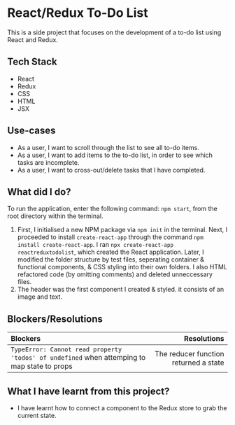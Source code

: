 # React/Redux To-Do List
This is a side project that focuses on the development of a to-do list using React and Redux.

## Tech Stack
- React
- Redux
- CSS
- HTML
- JSX

## Use-cases
- As a user, I want to scroll through the list to see all to-do items.
- As a user, I want to add items to the to-do list, in order to see which tasks are incomplete. 
- As a user, I want to cross-out/delete tasks that I have completed.

## What did I do?
To run the application, enter the following command: `npm start`, from the root directory within the terminal. 

1. First, I initialised a new NPM package via `npm init` in the terminal. Next, I proceeded to install `create-react-app` through the command `npm install create-react-app`. I ran `npx create-react-app reactreduxtodolist`, which created the React application. Later, I modified the folder structure by test files, seperating container & functional components, & CSS styling into their own folders. I also HTML refactored code (by omitting comments) and deleted unneccessary files. 
2. The header was the first component I created & styled. it consists of an image and text. 

## Blockers/Resolutions

| Blockers      | Resolutions   | 
| :-------------|--------------:| 
| `TypeError: Cannot read property 'todos' of undefined` when attemping to map state to props | The reducer function returned a state | 

## What I have learnt from this project?
- I have learnt how to connect a component to the Redux store to grab the current state.